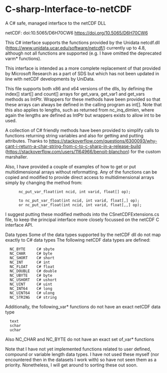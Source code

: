 # C-sharp-Interface-to-netCDF
A C# safe, managed interface to the netCDF DLL

netCDF: doi:10.5065/D6H70CW6 https://doi.org/10.5065/D6H70CW6
     
This C# interface supports the functions provided by the Unidata netcdf.dll (https://www.unidata.ucar.edu/software/netcdf/) 
currently up to 4.8, although not all functions are supported (e.g. I have omitted the deprecated varm* functions).

This interface is intended as a more complete replacement of that provided by Microsoft Research as a part of SDS but which has not been updated in line with netCDF developments by UniData. 

This file supports both x86 and x64 versions of the dlls, by defining the index[] start[] and count[] arrays for get_vara, get_var1 and get_vars methods as IntPtr.
Wrappers for these methods have been provided so that these arrays can always be defined in the calling program as int[].
Note that this also applies to lengths, such as returned from nc_inq_dimlen, where again the lengths are defined as IntPtr but wrappers exists to allow int to be used.
 
A collection of C# friendly methods have been provided to simplify calls to functions returning string variables and also for 
getting and putting attributes. Thanks to https://stackoverflow.com/questions/6300093/why-cant-i-return-a-char-string-from-c-to-c-sharp-in-a-release-build 
(https://stackoverflow.com/users/1164966/benoit-blanchon) for the custom marshaller.

Also, I have provided a couple of examples of how to get or put multidimensional arrays without reformatting. 
Any of the functions can be copied and modified to provide direct access to multidimensional arrays simply by changing the method from: 
 
          nc_put_var_float(int ncid, int varid, float[] op);
 
          to nc_put_var_float(int ncid, int varid, float[,] op);
          or nc_put_var_float(int ncid, int varid, float[,,] op);
        
I suggest putting these modified methods into the CSnetCDFExtensions.cs file, to keep the principal interface more closely focussed on the netCDF C interface API.
                
Data types
Some of the data types supported by the netCDF dll do not map exactly to C# data types
The following netCDF data types are defined:
             
      NC_BYTE     C# sbyte
      NC_CHAR     C# byte
      NC_SHORT    C# short
      NC_INT      C# int
      NC_FLOAT    C# float
      NC_DOUBLE   C# double
      NC_UBYTE    C# byte
      NC_USHORT   C# ushort
      NC_UINT     C# uint
      NC_INT64    C# long
      NC_UINT64   C# ulong
      NC_STRING   C# string
 
Additionally, the following_var* functions do not have an exact netCDF data type
 
      text
      schar   
      uchar
      
Also NC_CHAR and NC_BYTE do not have an exact set of_var* functions


Note that I have not yet implemented functions related to user defined, compound or variable length data types. I have not used these myself (nor encountered then in the datasets I work with) so have not seen them as a priority. Nonetheless, I will get around to sorting these out soon.
